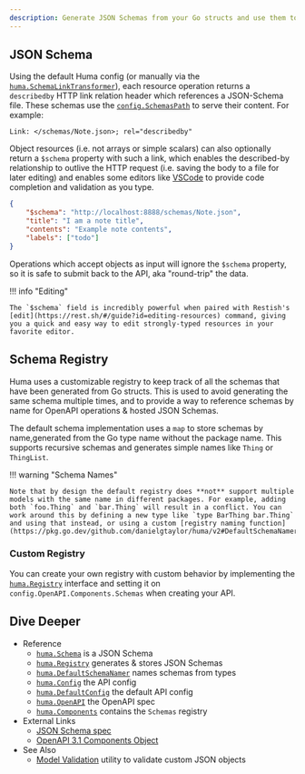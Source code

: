 ```yaml
---
description: Generate JSON Schemas from your Go structs and use them to validate requests and responses.
---
```


## JSON Schema

Using the default Huma config (or manually via the [`huma.SchemaLinkTransformer`](https://pkg.go.dev/github.com/danielgtaylor/huma/v2#SchemaLinkTransformer)), each resource operation returns a `describedby` HTTP link relation header which references a JSON-Schema file. These schemas use the [`config.SchemasPath`](https://pkg.go.dev/github.com/danielgtaylor/huma/v2#Config) to serve their content. For example:

```http title="HTTP Response"
Link: </schemas/Note.json>; rel="describedby"
```

Object resources (i.e. not arrays or simple scalars) can also optionally return a `$schema` property with such a link, which enables the described-by relationship to outlive the HTTP request (i.e. saving the body to a file for later editing) and enables some editors like [VSCode](https://code.visualstudio.com/docs/languages/json#_mapping-in-the-json) to provide code completion and validation as you type.

```json title="response.json"
{
	"$schema": "http://localhost:8888/schemas/Note.json",
	"title": "I am a note title",
	"contents": "Example note contents",
	"labels": ["todo"]
}
```

Operations which accept objects as input will ignore the `$schema` property, so it is safe to submit back to the API, aka "round-trip" the data.

!!! info "Editing"

    The `$schema` field is incredibly powerful when paired with Restish's [edit](https://rest.sh/#/guide?id=editing-resources) command, giving you a quick and easy way to edit strongly-typed resources in your favorite editor.

## Schema Registry

Huma uses a customizable registry to keep track of all the schemas that have been generated from Go structs. This is used to avoid generating the same schema multiple times, and to provide a way to reference schemas by name for OpenAPI operations & hosted JSON Schemas.

The default schema implementation uses a `map` to store schemas by name,generated from the Go type name without the package name. This supports recursive schemas and generates simple names like `Thing` or `ThingList`.

!!! warning "Schema Names"

    Note that by design the default registry does **not** support multiple models with the same name in different packages. For example, adding both `foo.Thing` and `bar.Thing` will result in a conflict. You can work around this by defining a new type like `type BarThing bar.Thing` and using that instead, or using a custom [registry naming function](https://pkg.go.dev/github.com/danielgtaylor/huma/v2#DefaultSchemaNamer).

### Custom Registry

You can create your own registry with custom behavior by implementing the [`huma.Registry`](https://pkg.go.dev/github.com/danielgtaylor/huma/v2#Registry) interface and setting it on `config.OpenAPI.Components.Schemas` when creating your API.

## Dive Deeper

-   Reference
    -   [`huma.Schema`](https://pkg.go.dev/github.com/danielgtaylor/huma/v2#Schema) is a JSON Schema
    -   [`huma.Registry`](https://pkg.go.dev/github.com/danielgtaylor/huma/v2#Registry) generates & stores JSON Schemas
    -   [`huma.DefaultSchemaNamer`](https://pkg.go.dev/github.com/danielgtaylor/huma/v2#DefaultSchemaNamer) names schemas from types
    -   [`huma.Config`](https://pkg.go.dev/github.com/danielgtaylor/huma/v2#Config) the API config
    -   [`huma.DefaultConfig`](https://pkg.go.dev/github.com/danielgtaylor/huma/v2#DefaultConfig) the default API config
    -   [`huma.OpenAPI`](https://pkg.go.dev/github.com/danielgtaylor/huma/v2#OpenAPI) the OpenAPI spec
    -   [`huma.Components`](https://pkg.go.dev/github.com/danielgtaylor/huma/v2#Components) contains the `Schemas` registry
-   External Links
    -   [JSON Schema spec](https://json-schema.org/)
    -   [OpenAPI 3.1 Components Object](https://spec.openapis.org/oas/v3.1.0#components-object)
-   See Also
    -   [Model Validation](./model-validation.md) utility to validate custom JSON objects
